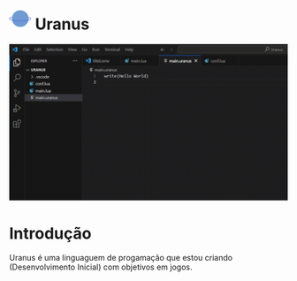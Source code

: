 # <img height="40em" src="uranus.png"/> Uranus   

<img src="exemplo.gif"/>

# Introdução

  Uranus é uma linguaguem de progamação que estou criando (Desenvolvimento Inicial) com objetivos em jogos.

